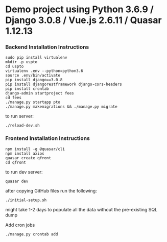 # Demo project using Python 3.6.9 / Django 3.0.8 / Vue.js 2.6.11 / Quasar 1.12.13

### Backend Installation Instructions

    sudo pip install virtualenv
    mkdir -p uspto
    cd uspto
    virtualenv .env --python=python3.6
    source .env/bin/activate
    pip install django==3.0.8
    pip install djangorestframework django-cors-headers
    pip install crontab
    django-admin startproject fees
    cd fees
    ./manage.py startapp pto
    ./manage.py makemigrations && ./manage.py migrate

to run server:

    ./reload-dev.sh

### Frontend Installation Instructions

    npm install -g @quasar/cli
    npm install axios
    quasar create qfront
    cd qfront

to run dev server:
    
    quasar dev



after copying GitHub files run the following:

    ./initial-setup.sh

might take 1-2 days to populate all the data without the pre-existing SQL dump

Add cron jobs
 
    ./manage.py crontab add

